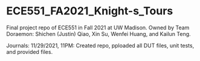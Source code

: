 # ECE551_FA2021_Knight-s_Tours
Final project repo of ECE551 in Fall 2021 at UW Madison. Owned by Team Doraemon: Shichen (Justin) Qiao, Xin Su, Wenfei Huang, and Kailun Teng.

Journals:
11/29/2021, 11PM: Created repo, pploaded all DUT files, unit tests, and provided files.
